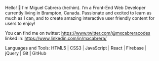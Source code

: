 Hello! 👋 I'm Miguel Cabrera (he/him). I'm a Front-End Web Developer currently living in Brampton, Canada. 
Passionate and excited to learn as much as I can, and to create amazing interactive user friendly content for users to enjoy!

You can find me on
twitter: https://www.twitter.com/@mxcabreracodes
linked in: https://www.linkedin.com/in/mxcabrera/

Languages and Tools:
HTML5 | CSS3 | JavaScript | React | Firebase | jQuery | Git | GitHub 
